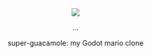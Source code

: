 <div id="header" align="center">
  <img src="https://media.giphy.com/media/QW9Oe9EY1o2zE649Cc/giphy.gif"/>
  <p> ... </p>
  <p> super-guacamole: my Godot mario clone </p>
</div>
